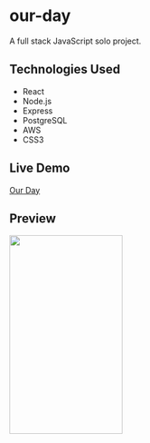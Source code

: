 # our-day

A full stack JavaScript solo project.

## Technologies Used

* React
* Node.js
* Express
* PostgreSQL
* AWS
* CSS3

## Live Demo
[Our Day](https://natalienunez.github.io/ajax-project/)

## Preview
<img src="https://user-images.githubusercontent.com/74742148/121431978-f7eb3e80-c92e-11eb-9f85-2b2a3a505469.gif" width="200" height="350" />
